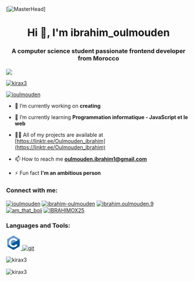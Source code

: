[![MasterHead](https://img.freepik.com/free-photo/person-playing-3d-video-games-device_23-2151005751.jpg?t=st=1716756152~exp=1716759752~hmac=c0098a0338ff9edf1fe14c1a7e6c9cca7ba347706c927389883942deb39cd854&w=1380)]
<h1 align="center">Hi 👋, I'm ibrahim_oulmouden</h1>
<h3 align="center">A computer science student passionate frontend developer from Morocco</h3>
<img align="center"alt=" " alt="Coding" width="400" src="https://cdn.dribbble.com/users/1162077/screenshots/3848914/programmer.gif" /><img align="center"alt=""alt="Coding"width="400"src="https://camo.githubusercontent.com/ecac26835631ca024e9b6a9b153236e3774e5091b8b98e7f9c7710825b640bb8/68747470733a2f2f737465616d75736572696d616765732d612e616b616d616968642e6e65742f7567632f38313436353932393037333334303439352f453646363441313435324238363039414230344131314534464635413230463343323038464236372f3f696d773d3530303026696d683d3530303026696d613d66697426696d706f6c6963793d4c6574746572626f7826696d636f6c6f723d253233303030303030266c6574746572626f783d66616c7365     " />


<p align="left"> <a href="https://github.com/ryo-ma/github-profile-trophy"><img src="https://github-profile-trophy.vercel.app/?username=kirax3" alt="kirax3" /></a> </p>

<p align="left"> <a href="https://twitter.com/ioulmouden" target="blank"><img src="https://img.shields.io/twitter/follow/ioulmouden?logo=twitter&style=for-the-badge" alt="ioulmouden" /></a> </p>

- 🔭 I’m currently working on **creating**

- 🌱 I’m currently learning **Programmation informatique - JavaScript et le web**

- 👨‍💻 All of my projects are available at [https://linktr.ee/Oulmouden_ibrahim](https://linktr.ee/Oulmouden_ibrahim)

- 📫 How to reach me **oulmouden.ibrahim1@gmail.com**

- ⚡ Fun fact **I'm an ambitious person**

<h3 align="left">Connect with me:</h3>
<p align="left">
<a href="https://twitter.com/ioulmouden" target="blank"><img align="center" src="https://raw.githubusercontent.com/rahuldkjain/github-profile-readme-generator/master/src/images/icons/Social/twitter.svg" alt="ioulmouden" height="30" width="40" /></a>
<a href="https://linkedin.com/in/ibrahim-oulmouden" target="blank"><img align="center" src="https://raw.githubusercontent.com/rahuldkjain/github-profile-readme-generator/master/src/images/icons/Social/linked-in-alt.svg" alt="ibrahim-oulmouden" height="30" width="40" /></a>
<a href="https://fb.com/ibrahim.oulmouden.9" target="blank"><img align="center" src="https://raw.githubusercontent.com/rahuldkjain/github-profile-readme-generator/master/src/images/icons/Social/facebook.svg" alt="ibrahim.oulmouden.9" height="30" width="40" /></a>
<a href="https://instagram.com/am_that_boii" target="blank"><img align="center" src="https://raw.githubusercontent.com/rahuldkjain/github-profile-readme-generator/master/src/images/icons/Social/instagram.svg" alt="am_that_boii" height="30" width="40" /></a>
<a href="https://discord.gg/IBRAHIMOX25" target="blank"><img align="center" src="https://raw.githubusercontent.com/rahuldkjain/github-profile-readme-generator/master/src/images/icons/Social/discord.svg" alt="IBRAHIMOX25" height="30" width="40" /></a>
</p>

<h3 align="left">Languages and Tools:</h3>
<p align="left"> <a href="https://www.cprogramming.com/" target="_blank" rel="noreferrer"> <img src="https://raw.githubusercontent.com/devicons/devicon/master/icons/c/c-original.svg" alt="c" width="40" height="40"/> </a> <a href="https://git-scm.com/" target="_blank" rel="noreferrer"> <img src="https://www.vectorlogo.zone/logos/git-scm/git-scm-icon.svg" alt="git" width="40" height="40"/> </a> </p>

<p><img align="center" src="https://github-readme-stats.vercel.app/api/top-langs?username=kirax3&show_icons=true&locale=en&layout=compact" alt="kirax3" /></p>

<p><img align="center" src="https://github-readme-streak-stats.herokuapp.com/?user=kirax3&" alt="kirax3" /></p>
